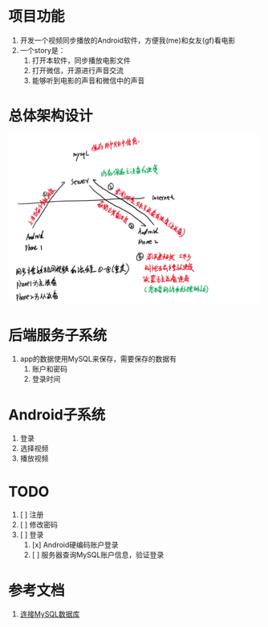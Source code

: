# 项目功能
1. 开发一个视频同步播放的Android软件，方便我(me)和女友(gf)看电影
2. 一个story是：
   1. 打开本软件，同步播放电影文件
   2. 打开微信，开源进行声音交流
   3. 能够听到电影的声音和微信中的声音

# 总体架构设计
![](res/arch.png)

# 后端服务子系统
1. app的数据使用MySQL来保存，需要保存的数据有
   1. 账户和密码
   2. 登录时间


# Android子系统
1. 登录
2. 选择视频
3. 播放视频

# TODO
1. [ ] 注册
2. [ ] 修改密码
3. [ ] 登录
   1. [x] Android硬编码账户登录
   2. [ ] 服务器查询MySQL账户信息，验证登录


# 参考文档
1. [连接MySQL数据库](https://www.programmersought.com/article/40737747463/)